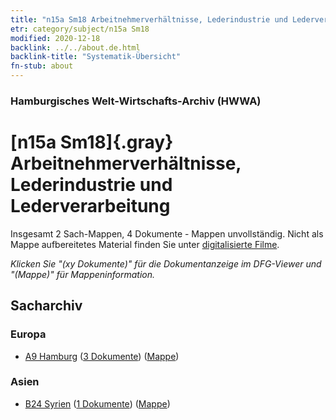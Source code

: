 ```yaml
---
title: "n15a Sm18 Arbeitnehmerverhältnisse, Lederindustrie und Lederverarbeitung"
etr: category/subject/n15a Sm18
modified: 2020-12-18
backlink: ../../about.de.html
backlink-title: "Systematik-Übersicht"
fn-stub: about
---
```


### Hamburgisches Welt-Wirtschafts-Archiv (HWWA)
# [n15a Sm18]{.gray}&#8201; Arbeitnehmerverhältnisse, Lederindustrie und Lederverarbeitung&#160; 




Insgesamt 2 Sach-Mappen, 4 Dokumente - Mappen unvollständig.
Nicht als Mappe aufbereitetes Material finden Sie unter [digitalisierte Filme](/film/h1_sh).

_Klicken Sie "(xy Dokumente)" für die Dokumentanzeige im DFG-Viewer und "(Mappe)" für Mappeninformation._

## Sacharchiv




### Europa

- [A9 Hamburg](../../../geo/about.de.html#A9) (<a href="https://dfg-viewer.de/show/?tx_dlf[id]=https://pm20.zbw.eu/mets/sh/1409xx/140905/1452xx/145222/public.mets.de.xml" target="_blank">3 Dokumente</a>) ([Mappe](http://purl.org/pressemappe20/folder/sh/140905,145222))

### Asien

- [B24 Syrien](../../../geo/about.de.html#B24) (<a href="https://dfg-viewer.de/show/?tx_dlf[id]=https://pm20.zbw.eu/mets/sh/1411xx/141114/1452xx/145222/public.mets.de.xml" target="_blank">1 Dokumente</a>) ([Mappe](http://purl.org/pressemappe20/folder/sh/141114,145222))


